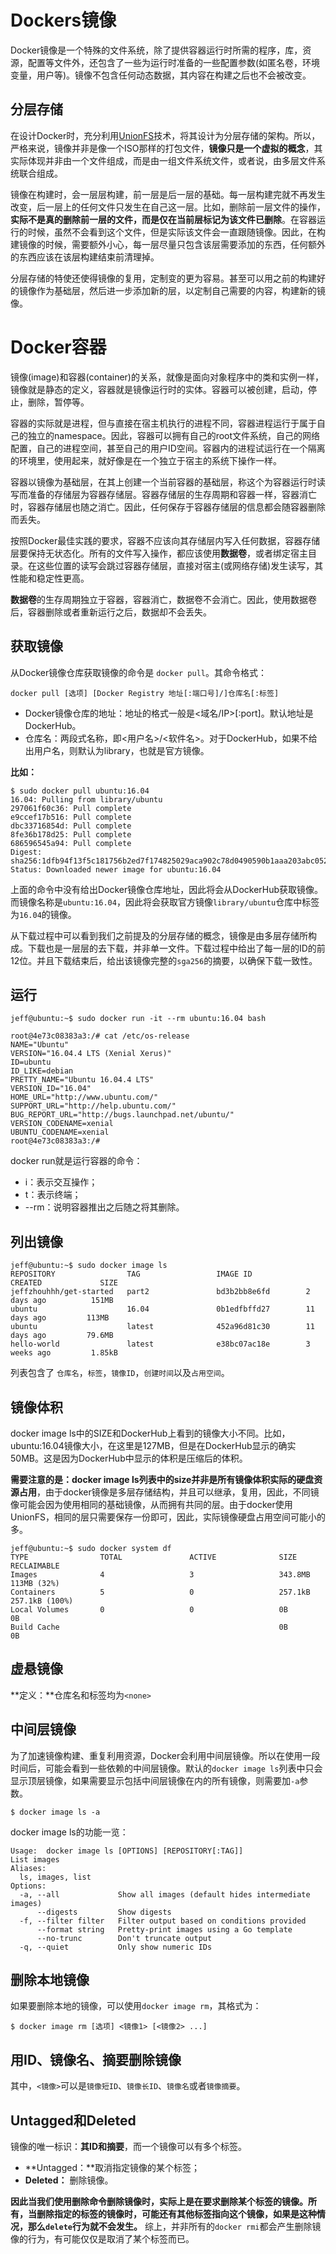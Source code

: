 # Dockers镜像
Docker镜像是一个特殊的文件系统，除了提供容器运行时所需的程序，库，资源，配置等文件外，还包含了一些为运行时准备的一些配置参数(如匿名卷，环境变量，用户等)。镜像不包含任何动态数据，其内容在构建之后也不会被改变。
## 分层存储
在设计Docker时，充分利用[UnionFS](https://en.wikipedia.org/wiki/Union_mount)技术，将其设计为分层存储的架构。所以，严格来说，镜像并非是像一个ISO那样的打包文件，**镜像只是一个虚拟的概念**，其实际体现并非由一个文件组成，而是由一组文件系统文件，或者说，由多层文件系统联合组成。

镜像在构建时，会一层层构建，前一层是后一层的基础。每一层构建完就不再发生改变，后一层上的任何文件只发生在自己这一层。比如，删除前一层文件的操作，**实际不是真的删除前一层的文件，而是仅在当前层标记为该文件已删除**。在容器运行的时候，虽然不会看到这个文件，但是实际该文件会一直跟随镜像。因此，在构建镜像的时候，需要额外小心，每一层尽量只包含该层需要添加的东西，任何额外的东西应该在该层构建结束前清理掉。

分层存储的特使还使得镜像的复用，定制变的更为容易。甚至可以用之前的构建好的镜像作为基础层，然后进一步添加新的层，以定制自己需要的内容，构建新的镜像。
# Docker容器
镜像(image)和容器(container)的关系，就像是面向对象程序中的类和实例一样，镜像就是静态的定义，容器就是镜像运行时的实体。容器可以被创建，启动，停止，删除，暂停等。

容器的实际就是进程，但与直接在宿主机执行的进程不同，容器进程运行于属于自己的独立的namespace。因此，容器可以拥有自己的root文件系统，自己的网络配置，自己的进程空间，甚至自己的用户ID空间。容器内的进程试运行在一个隔离的环境里，使用起来，就好像是在一个独立于宿主的系统下操作一样。

容器以镜像为基础层，在其上创建一个当前容器的基础层，称这个为容器运行时读写而准备的存储层为容器存储层。容器存储层的生存周期和容器一样，容器消亡时，容器存储层也随之消亡。因此，任何保存于容器存储层的信息都会随容器删除而丢失。

按照Docker最佳实践的要求，容器不应该向其存储层内写入任何数据，容器存储层要保持无状态化。所有的文件写入操作，都应该使用**数据卷**，或者绑定宿主目录。在这些位置的读写会跳过容器存储层，直接对宿主(或网络存储)发生读写，其性能和稳定性更高。

**数据卷**的生存周期独立于容器，容器消亡，数据卷不会消亡。因此，使用数据卷后，容器删除或者重新运行之后，数据却不会丢失。

## 获取镜像
从Docker镜像仓库获取镜像的命令是 ```docker pull```。其命令格式：
```
docker pull [选项] [Docker Registry 地址[:端口号]/]仓库名[:标签]
```
- Docker镜像仓库的地址：地址的格式一般是<域名/IP>[:port]。默认地址是DockerHub。
- 仓库名：两段式名称，即<用户名>/<软件名>。对于DockerHub，如果不给出用户名，则默认为library，也就是官方镜像。

**比如：**
```
$ sudo docker pull ubuntu:16.04
16.04: Pulling from library/ubuntu
297061f60c36: Pull complete 
e9ccef17b516: Pull complete 
dbc33716854d: Pull complete 
8fe36b178d25: Pull complete 
686596545a94: Pull complete 
Digest: sha256:1dfb94f13f5c181756b2ed7f174825029aca902c78d0490590b1aaa203abc052
Status: Downloaded newer image for ubuntu:16.04
```
上面的命令中没有给出Docker镜像仓库地址，因此将会从DockerHub获取镜像。而镜像名称是```ubuntu:16.04```，因此将会获取官方镜像```library/ubuntu```仓库中标签为```16.04```的镜像。

从下载过程中可以看到我们之前提及的分层存储的概念，镜像是由多层存储所构成。下载也是一层层的去下载，并非单一文件。下载过程中给出了每一层的ID的前12位。并且下载结束后，给出该镜像完整的```sga256```的摘要，以确保下载一致性。

## 运行
```
jeff@ubuntu:~$ sudo docker run -it --rm ubuntu:16.04 bash

root@4e73c08383a3:/# cat /etc/os-release 
NAME="Ubuntu"
VERSION="16.04.4 LTS (Xenial Xerus)"
ID=ubuntu
ID_LIKE=debian
PRETTY_NAME="Ubuntu 16.04.4 LTS"
VERSION_ID="16.04"
HOME_URL="http://www.ubuntu.com/"
SUPPORT_URL="http://help.ubuntu.com/"
BUG_REPORT_URL="http://bugs.launchpad.net/ubuntu/"
VERSION_CODENAME=xenial
UBUNTU_CODENAME=xenial
root@4e73c08383a3:/# 
```
docker run就是运行容器的命令：
- i：表示交互操作；
- t：表示终端；
- --rm：说明容器推出之后随之将其删除。

## 列出镜像
```
jeff@ubuntu:~$ sudo docker image ls
REPOSITORY                TAG                 IMAGE ID            CREATED             SIZE
jeffzhouhhh/get-started   part2               bd3b2bb8e6fd        2 days ago          151MB
ubuntu                    16.04               0b1edfbffd27        11 days ago         113MB
ubuntu                    latest              452a96d81c30        11 days ago         79.6MB
hello-world               latest              e38bc07ac18e        3 weeks ago         1.85kB
```
列表包含了 ```仓库名```，```标签```，```镜像ID```，```创建时间```以及```占用空间```。

## 镜像体积
docker image ls中的SIZE和DockerHub上看到的镜像大小不同。比如，ubuntu:16.04镜像大小，在这里是127MB，但是在DockerHub显示的确实50MB。这是因为DockerHub中显示的体积是压缩后的体积。

**需要注意的是：docker image ls列表中的size并非是所有镜像体积实际的硬盘资源占用**，由于docker镜像是多层存储结构，并且可以继承，复用，因此，不同镜像可能会因为使用相同的基础镜像，从而拥有共同的层。由于docker使用UnionFS，相同的层只需要保存一份即可，因此，实际镜像硬盘占用空间可能小的多。

```
jeff@ubuntu:~$ sudo docker system df
TYPE                TOTAL               ACTIVE              SIZE                RECLAIMABLE
Images              4                   3                   343.8MB             113MB (32%)
Containers          5                   0                   257.1kB             257.1kB (100%)
Local Volumes       0                   0                   0B                  0B
Build Cache                                                 0B                  0B
```

## 虚悬镜像
**定义：**仓库名和标签均为```<none>```

## 中间层镜像
为了加速镜像构建、重复利用资源，Docker会利用中间层镜像。所以在使用一段时间后，可能会看到一些依赖的中间层镜像。默认的```docker image ls```列表中只会显示顶层镜像，如果需要显示包括中间层镜像在内的所有镜像，则需要加```-a```参数。
```
$ docker image ls -a
```
docker image ls的功能一览：
```
Usage:	docker image ls [OPTIONS] [REPOSITORY[:TAG]]
List images
Aliases:
  ls, images, list
Options:
  -a, --all             Show all images (default hides intermediate images)
      --digests         Show digests
  -f, --filter filter   Filter output based on conditions provided
      --format string   Pretty-print images using a Go template
      --no-trunc        Don't truncate output
  -q, --quiet           Only show numeric IDs
```

## 删除本地镜像
如果要删除本地的镜像，可以使用```docker image rm```，其格式为：
```
$ docker image rm [选项] <镜像1> [<镜像2> ...]
```
## 用ID、镜像名、摘要删除镜像
其中，```<镜像>```可以是```镜像短ID```、```镜像长ID```、```镜像名```或者```镜像摘要```。

## Untagged和Deleted
镜像的唯一标识：**其ID和摘要**，而一个镜像可以有多个标签。
- **Untagged：**取消指定镜像的某个标签；
- **Deleted：** 删除镜像。

**因此当我们使用删除命令删除镜像时，实际上是在要求删除某个标签的镜像。所有，当删除指定的标签的镜像时，可能还有其他标签指向这个镜像，如果是这种情况，那么```delete```行为就不会发生。** 综上，并非所有的```docker rmi```都会产生删除镜像的行为，有可能仅仅是取消了某个标签而已。

